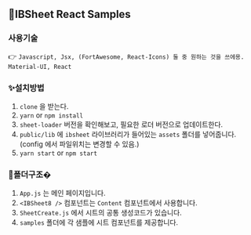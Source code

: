 ## 👋IBSheet React Samples

### 사용기술

👉 `Javascript, Jsx, (FortAwesome, React-Icons) 둘 중 원하는 것을 쓰에용. Material-UI, React`

### ✨설치방법

1. `clone` 을 받는다.
2. `yarn` or `npm install`
3. `sheet-loader` 버전을 확인해보고, 필요한 로더 버전으로 업데이트한다.
4. `public/lib` 에 `ibsheet` 라이브러리가 들어있는 `assets` 폴더를 넣어줍니다. (config 에서 파일위치는 변경할 수 있음.)
5. `yarn start` or `npm start`

### 🚀폴더구조�

1. `App.js` 는 메인 페이지입니다.
2. `<IBSheet8 />` 컴포넌트는 `Content` 컴포넌트에서 사용합니다.
3. `SheetCreate.js` 에서 시트의 공통 생성코드가 있습니다.
4. `samples` 폴더에 각 샘플에 시트 컴포넌트를 제공합니다.

